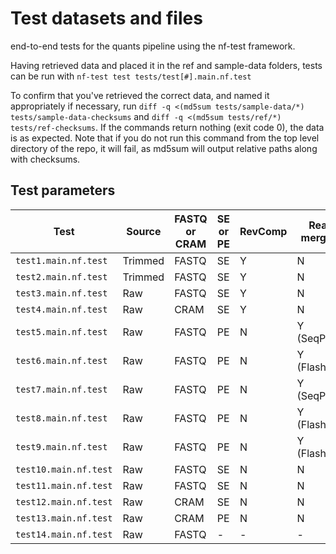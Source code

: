 # Test datasets and files

end-to-end tests for the quants pipeline using the nf-test framework.

Having retrieved data and placed it in the ref and sample-data folders, tests can be run with `nf-test test tests/test[#].main.nf.test`

To confirm that you've retrieved the correct data, and named it appropriately if necessary, run `diff -q <(md5sum tests/sample-data/*) tests/sample-data-checksums` and `diff -q <(md5sum tests/ref/*) tests/ref-checksums`. If the commands return nothing (exit code 0), the data is as expected. Note that if you do not run this command from the top level directory of the repo, it will fail, as md5sum will output relative paths along with checksums.

## Test parameters

| Test | Source | FASTQ or CRAM | SE or PE| RevComp | Read merging | Adapter trimming | Primer Trimming | Read filtering | Read modification | QC | Quantification |
| --- | --- | --- | --- | --- | --- | --- | --- | --- | --- | --- | --- |
| `test1.main.nf.test` | Trimmed | FASTQ | SE | Y | N | N | N | N | Y | N | Y |
| `test2.main.nf.test` | Trimmed | FASTQ | SE | Y | N | N | N | N | Y | Y | Y |
| `test3.main.nf.test` | Raw | FASTQ | SE | Y | N | Y | Y | N | Y | Y | Y |
| `test4.main.nf.test` | Raw | CRAM | SE | Y | N | Y | Y | N | Y | Y | Y |
| `test5.main.nf.test` | Raw | FASTQ | PE | N | Y (SeqPrep) | Y | Y | N | N | Y | Y |
| `test6.main.nf.test` | Raw | FASTQ | PE | N | Y (Flash2) | Y | Y | Y | N | Y | Y |
| `test7.main.nf.test` | Raw | FASTQ | PE | N | Y (SeqPrep) | Y | Y | Y | N | Y | Y |
| `test8.main.nf.test` | Raw | FASTQ | PE | N | Y (Flash2) | Y | Y | Y | N | Y | Y |
| `test9.main.nf.test` | Raw | FASTQ | PE | N | Y (Flash2) | Y | Y | Y | N | Y | Y |
| `test10.main.nf.test` | Raw | FASTQ | SE | N | N | Y | Y | Y | N | Y | Y |
| `test11.main.nf.test` | Raw | FASTQ | SE | N | N | Y | Y | N | Y | Y | Y |
| `test12.main.nf.test` | Raw | CRAM | SE | N | N | Y | Y | N | Y | Y | Y |
| `test13.main.nf.test` | Raw | CRAM | PE | N | N | Y | Y | N | Y | Y | Y | Y |
| `test14.main.nf.test` | Raw | FASTQ | - | - | - | - | - | - | - | - | - | Y |
